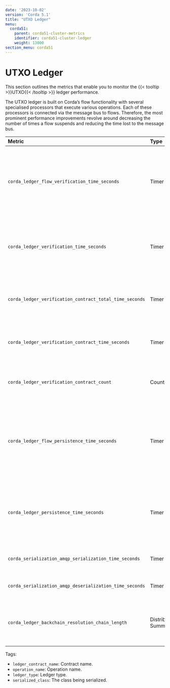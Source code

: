 ```yaml
---
date: '2023-10-02'
version: 'Corda 5.1'
title: "UTXO Ledger"
menu:
  corda51:
    parent: corda51-cluster-metrics
    identifier: corda51-cluster-ledger
    weight: 13000
section_menu: corda51
---
```


# UTXO Ledger

This section outlines the metrics that enable you to monitor the {{< tooltip >}}UTXO{{< /tooltip >}} ledger performance.

The UTXO ledger is built on Corda’s flow functionality with several specialised processors that execute various operations.
Each of these processors is connected via the message bus to flows. Therefore, the most prominent performance improvements
revolve around decreasing the number of times a flow suspends and reducing the time lost to the message bus.

<style>
table th:first-of-type {
    width: 25%;
}
table th:nth-of-type(2) {
    width: 10%;
}
table th:nth-of-type(3) {
    width: 20%;
}
table th:nth-of-type(4) {
    width: 45%;
}
</style>

| Metric | Type | Tags | Description |
| :----------- | :----------- | :----------- | :----------- |
| `corda_ledger_flow_verification_time_seconds` | Timer | None | The time taken from calling transaction verification within a flow until a response is returned to the calling code. |
| `corda_ledger_verification_time_seconds` | Timer | None | The time taken from receiving an event in the verification processor to completing the event's processing. |
| `corda_ledger_verification_contract_total_time_seconds` | Timer | None | The time taken to execute contracts when verifying a transaction. |
| `corda_ledger_verification_contract_time_seconds` | Timer | <ul><li>`ledger_contract_name`</li></ul> | The time taken to execute a contract’s contract code. |
| `corda_ledger_verification_contract_count` | Counter | None | The number of executed contracts when verifying a transaction. |
| `corda_ledger_flow_persistence_time_seconds` | Timer | <ul><li>`operation_name`</li></ul> | Then time taken from calling any ledger persistence operation within a flow until a response is returned to the calling code. |
| `corda_ledger_persistence_time_seconds` | Timer | <ul><li>`ledger_type`</li><li>`operation_name`</li></ul> | The time taken from receiving an event in the ledger persistence processor to completing the event's processing. |
| `corda_serialization_amqp_serialization_time_seconds` | Timer | <ul><li>`serialized_class`</li></ul> | The time taken to serialize an object. |
| `corda_serialization_amqp_deserialization_time_seconds` | Timer | <ul><li>`serialized_class`</li></ul> | The time taken to deserialize an object. |
| `corda_ledger_backchain_resolution_chain_length` | Distribution Summary | None | The number of transaction’s resolved within a transaction’s backchain. |


Tags:
* `ledger_contract_name`: Contract name.
* `operation_name`: Operation name.
* `ledger_type`: Ledger type.
* `serialized_class`: The class being serialized.
